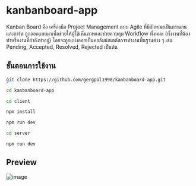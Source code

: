 # kanbanboard-app
Kanban Board คือ เครื่องมือ Project Management แบบ Agile ที่มีลักษณะเป็นกระดานและการ์ด ถูกออกแบบมาเพื่อช่วยให้ผู้ใช้เห็นภาพและช่วยควบคุม Workflow ทั้งหมด (ทั้งงานที่ต้องทำหรืองานที่กำลังทำอยู่) โดยจะถูกแบ่งออกเป็นคอลัมน์สเตตัสการทำงานพื้นฐานต่าง ๆ 
เช่น Pending, Accepted, Resolved, Rejected เป็นต้น

## ขั้นตอนการใช้งาน
``` bash
git clone https://github.com/gergpol1998/kanbanboard-app.git

cd kanbanboard-app

cd client

npm install

npm run dev

cd server

npm run dev

```

## Preview
![image](https://github.com/gergpol1998/kanbanboard-app/assets/128736513/7e8ac2f0-2f34-47a9-b216-7f6697e3a9a0)


